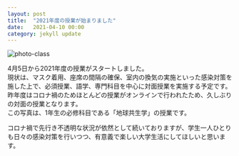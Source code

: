 ```yaml
---
layout: post
title:  "2021年度の授業が始まりました"
date:   2021-04-10 00:00
category: jekyll update
---
```


![photo-class](http://www.gsc.aoyama.ac.jp/assets/images/news/20210410_schoolbegins.jpg)

4月5日から2021年度の授業がスタートしました。  
現状は、マスク着用、座席の間隔の確保、室内の換気の実施といった感染対策を施した上で、必須授業、語学、専門科目を中心に対面授業を実施する予定です。  
昨年度はコロナ禍のためほとんどの授業がオンラインで行われたため、久しぶりの対面の授業となります。  
この写真は、1年生の必修科目である「地球共生学」の授業です。

コロナ禍で先行き不透明な状況が依然として続いておりますが、学生一人ひとりも日々の感染対策を行いつつ、有意義で楽しい大学生活にしてほしいと思います。

[jekyll-docs]: https://jekyllrb.com/docs/home
[jekyll-gh]:   https://github.com/jekyll/jekyll
[jekyll-talk]: https://talk.jekyllrb.com/
